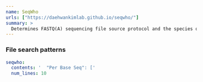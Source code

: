 ```yaml
---
name: SeqWho
urls: ["https://daehwankimlab.github.io/seqwho/"]
summary: >
  Determines FASTQ(A) sequencing file source protocol and the species of origin, to check that the composition of the library is expected
---
```


<!--
~~~~~ DO NOT EDIT ~~~~~
This file is autogenerated from the MultiQC module python docstring.
Do not edit the markdown, it will be overwritten.

File path for the source of this content: multiqc/modules/seqwho/seqwho.py
~~~~~~~~~~~~~~~~~~~~~~~
-->

### File search patterns

```yaml
seqwho:
  contents: '  "Per Base Seq": ['
  num_lines: 10
```
